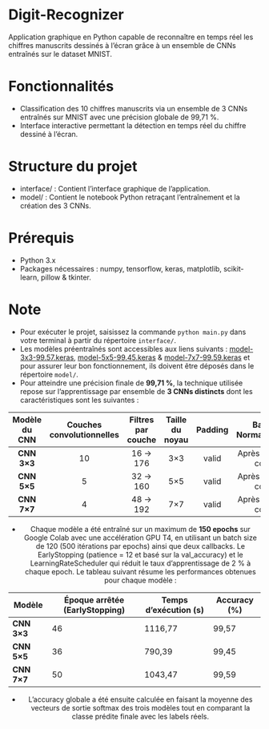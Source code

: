 # Digit-Recognizer
Application graphique en Python capable de reconnaître en temps réel les chiffres manuscrits dessinés à l’écran grâce à un ensemble de CNNs entraînés sur le dataset MNIST.

# Fonctionnalités
- Classification des 10 chiffres manuscrits via un ensemble de 3 CNNs entraînés sur MNIST avec une précision globale de 99,71 %.
- Interface interactive permettant la détection en temps réel du chiffre dessiné à l’écran.

# Structure du projet
- interface/ : Contient l’interface graphique de l’application.  
- model/ : Contient le notebook Python retraçant l’entraînement et la création des 3 CNNs.

# Prérequis
- Python 3.x  
- Packages nécessaires : numpy, tensorflow, keras, matplotlib, scikit-learn, pillow & tkinter.

# Note
- Pour exécuter le projet, saisissez la commande ``python main.py`` dans votre terminal à partir du répertoire ``interface/``.
- Les modèles préentraînés sont accessibles aux liens suivants : [model-3x3-99.57.keras](https://drive.google.com/file/d/1UQpg8H6RsAXj9AUaYk7y_OdiC9DVaD0Z/view?usp=sharing), [model-5x5-99.45.keras](https://drive.google.com/file/d/1vXbWTHgVp7emPNJcgA-oFmfCZEyaYXvF/view?usp=sharing) & [model-7x7-99.59.keras](https://drive.google.com/file/d/19yPCKLUE2a_w2PEe_g-u8lY9NKNe6fV2/view?usp=sharing) et pour assurer leur bon fonctionnement, ils doivent être déposés dans le répertoire ``model/``.
- Pour atteindre une précision finale de **99,71 %**, la technique utilisée repose sur l’apprentissage par ensemble de **3 CNNs distincts** dont les caractéristiques sont les suivantes :

<div align="center">
<table>
  <thead>
    <tr>
      <th align="center">Modèle du CNN</th>
      <th align="center">Couches convolutionnelles</th>
      <th align="center">Filtres par couche</th>
      <th align="center">Taille du noyau</th>
      <th align="center">Padding</th>
      <th align="center">Batch Normalization</th>
      <th align="center">Couche de sortie</th>
    </tr>
  </thead>
  <tbody>
    <tr><td align="center"><strong>CNN 3×3</strong></td><td align="center">10</td><td align="center">16 → 176</td><td align="center">3×3</td><td align="center">valid</td><td align="center">Après chaque conv</td><td align="center">Softmax (10)</td></tr>
    <tr><td align="center"><strong>CNN 5×5</strong></td><td align="center">5</td><td align="center">32 → 160</td><td align="center">5×5</td><td align="center">valid</td><td align="center">Après chaque conv</td><td align="center">Softmax (10)</td></tr>
    <tr><td align="center"><strong>CNN 7×7</strong></td><td align="center">4</td><td align="center">48 → 192</td><td align="center">7×7</td><td align="center">valid</td><td align="center">Après chaque conv</td><td align="center">Softmax (10)</td></tr>
  </tbody>
</table>

- Chaque modèle a été entraîné sur un maximum de **150 epochs** sur Google Colab avec une accélération GPU T4, en utilisant un batch size de 120 (500 itérations par epochs) ainsi que deux callbacks. Le EarlyStopping (patience = 12 et basé sur la val_accuracy) et le LearningRateScheduler qui réduit le taux d’apprentissage de 2 % à chaque epoch. Le tableau suivant résume les performances obtenues pour chaque modèle :

<div align="center">
<table>
  <thead>
    <tr>
      <th>Modèle</th>
      <th>Époque arrêtée (EarlyStopping)</th>
      <th>Temps d’exécution (s)</th>
      <th>Accuracy (%)</th>
    </tr>
  </thead>
  <tbody>
    <tr><td><strong>CNN 3×3</strong></td><td>46</td><td>1116,77</td><td>99,57</td></tr>
    <tr><td><strong>CNN 5×5</strong></td><td>36</td><td>790,39</td><td>99,45</td></tr>
    <tr><td><strong>CNN 7×7</strong></td><td>50</td><td>1043,47</td><td>99,59</td></tr>
  </tbody>
</table>
</div>

- L’accuracy globale a été ensuite calculée en faisant la moyenne des vecteurs de sortie softmax des trois modèles tout en comparant la classe prédite finale avec les labels réels.
